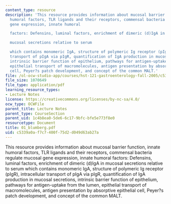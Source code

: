 ```yaml
---
content_type: resource
description: 'This resource provides information about mucosal barrier function, innate
  humoral factors, TLR ligands and their receptors, commensal bacteria regulate mucosal
  gene expression, innate humoral

  factors: Defensins, luminal factors, enrichment of dimeric (d)IgA in

  mucosal secretions relative to serum

  which contains monomeric IgA, structure of polymeric Ig receptor (pIgR), intracellular
  transport of pIgA via pIgR, quantification of IgA production in mucosal secretions,
  intrinsic barrier function of epithelium, pathways for antigen-uptake from the lumen,
  epithelial transport of macromolecules, antigen presentation by absorptive epithelial
  cell, Peyer?s patch development, and concept of the common MALT.'
file: /ol-ocw-studio-app/courses/hst-121-gastroenterology-fall-2005/c5339a0af7c7400f75d2d049d63ab27a_01_blumberg.pdf
file_size: 1070649
file_type: application/pdf
learning_resource_types:
- Lecture Notes
license: https://creativecommons.org/licenses/by-nc-sa/4.0/
ocw_type: OCWFile
parent_title: Lecture Notes
parent_type: CourseSection
parent_uid: 1c4b8ea0-5de6-6c17-9bfc-bfe5e773f8e0
resourcetype: Document
title: 01_blumberg.pdf
uid: c5339a0a-f7c7-400f-75d2-d049d63ab27a
---
```

This resource provides information about mucosal barrier function, innate humoral factors, TLR ligands and their receptors, commensal bacteria regulate mucosal gene expression, innate humoral
factors: Defensins, luminal factors, enrichment of dimeric (d)IgA in
mucosal secretions relative to serum
which contains monomeric IgA, structure of polymeric Ig receptor (pIgR), intracellular transport of pIgA via pIgR, quantification of IgA production in mucosal secretions, intrinsic barrier function of epithelium, pathways for antigen-uptake from the lumen, epithelial transport of macromolecules, antigen presentation by absorptive epithelial cell, Peyer?s patch development, and concept of the common MALT.